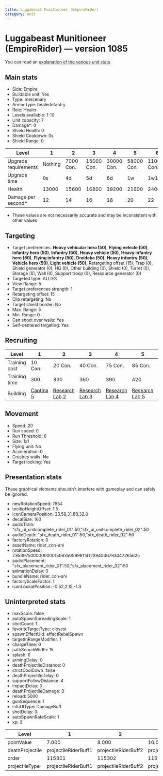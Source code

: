 ```yaml
---
title: Luggabeast Munitioneer (EmpireRider)
category: unit
---
```


# Luggabeast Munitioneer (EmpireRider) — version 1085

You can read an [explanation  of the various unit stats](unitexplained.md).

## Main stats

  * Side: Empire
  * Buildable unit: Yes
  * Type: mercenary
  * Armor type: healerInfantry
  * Role: Healer
  * Levels available: 1-10
  * Unit capacity: 7
  * Damage*: 0
  * Shield Health: 0
  * Shield Cooldown: 0s
  * Shield Range: 0

|Level               |1      |2        |3         |4         |5         |6          |7          |8          |9          |10         |
|--------------------|-------|---------|----------|----------|----------|-----------|-----------|-----------|-----------|-----------|
|Upgrade requirements|Nothing|7000 Con.|15000 Con.|30000 Con.|58000 Con.|110000 Con.|140000 Con.|160000 Con.|165000 Con.|168000 Con.|
|Upgrade time        |0s     |4d       |5d        |6d        |1w        |1w1d       |1w2d       |1w3d       |1w4d       |1w5d       |
|Health              |13000  |15600    |16800     |19200     |21600     |24000      |26400      |28800      |31200      |36000      |
|Damage per second*  |12     |14       |16        |18        |20        |22         |24         |26         |28         |30         |

* These values are not necessarily accurate and may be inconsistent with other values

## Targeting

  * Target preferences: **Heavy vehicular hero (50)**, **Flying vehicle (50)**, **Infantry hero (50)**, **Infantry (50)**, **Heavy vehicle (50)**, **Heavy infantry hero (50)**, **Flying infantry (50)**, **Droideka (50)**, **Heavy infantry (50)**, **Vehicle hero (50)**, **Light vehicle (50)**, Retargeting offset (15), Trap (0), Shield generator (0), HQ (0), Other building (0), Shield (0), Turret (0), Storage (0), Wall (0), Support troop (0), Ressource generator (0)
  * Targeted type: ALLIES
  * View Range: 5
  * Target preferences strength: 1
  * Retargeting offset: 15
  * Clip retargeting: No
  * Target shield border: No
  * Max. Range: 5
  * Min. Range: 0
  * Can shoot over walls: Yes
  * Self-centered targeting: Yes

## Recruiting

|Level        |1                                        |2                                      |3                                      |4                                      |5                                      |6                                      |7                                      |8                                      |9                                      |10                                      |
|-------------|-----------------------------------------|---------------------------------------|---------------------------------------|---------------------------------------|---------------------------------------|---------------------------------------|---------------------------------------|---------------------------------------|---------------------------------------|----------------------------------------|
|Training cost|10 Con.                                  |20 Con.                                |40 Con.                                |75 Con.                                |85 Con.                                |125 Con.                               |170 Con.                               |230 Con.                               |310 Con.                               |525 Con.                                |
|Training time|300                                      |330                                    |360                                    |390                                    |420                                    |450                                    |480                                    |510                                    |540                                    |570                                     |
|Building     |[Cantina 5](empireContrabandCantina.html)|[Research Lab 2](empireOffenseLab.html)|[Research Lab 3](empireOffenseLab.html)|[Research Lab 4](empireOffenseLab.html)|[Research Lab 5](empireOffenseLab.html)|[Research Lab 6](empireOffenseLab.html)|[Research Lab 7](empireOffenseLab.html)|[Research Lab 8](empireOffenseLab.html)|[Research Lab 9](empireOffenseLab.html)|[Research Lab 10](empireOffenseLab.html)|

## Movement

  * Speed: 20
  * Run speed: 0
  * Run Threshold: 0
  * Size: 1x1
  * Flying unit: No
  * Acceleration: 0
  * Crushes walls: No
  * Target locking: Yes

## Presentation stats

These graphical elements shouldn't interfere with gameplay and can safely be ignored.

  * newRotationSpeed: 7854
  * tooltipHeightOffset: 1.5
  * iconCameraPosition: 23.58,31.88,32.8
  * decalSize: 160
  * audioTrain: "sfx_ui_unitcomplete_rider_01":50,"sfx_ui_unitcomplete_rider_02":50
  * audioDeath: "sfx_death_rider_01":50,"sfx_death_rider_02":50
  * factoryRotation: 0
  * assetName: rider_con-ani
  * rotationSpeed: 7.8539750000000001506350599811412394046783447265625
  * audioPlacement: "sfx_placement_rider_01":50,"sfx_placement_rider_02":50
  * animationDelay: 0
  * bundleName: rider_con-ani
  * factoryScaleFactor: 1
  * iconLookatPosition: -0.52,2.15,-1.3

## Uninterpreted stats

  * maxScale: false
  * autoSpawnSpreadingScale: 1
  * shotCount: 1
  * favoriteTargetType: closest
  * spawnEffectUid: effectRebelSpawn
  * targetInRangeModifier: 1
  * chargeTime: 0
  * pathSearchWidth: 15
  * splash: 0
  * armingDelay: 0
  * deathProjectileDistance: 0
  * strictCoolDown: false
  * deathProjectileDelay: 0
  * supportFollowDistance: 4
  * impactDelay: 0
  * deathProjectileDamage: 0
  * reload: 5000
  * gunSequence: 1
  * infoUIType: DamageBuff
  * shotDelay: 0
  * autoSpawnRateScale: 1
  * xp: 0

|Level          |1                   |2                   |3                   |4                   |5                   |6                   |7                   |8                   |9                   |10                   |
|---------------|--------------------|--------------------|--------------------|--------------------|--------------------|--------------------|--------------------|--------------------|--------------------|---------------------|
|pointValue     |7.000               |8.000               |10.000              |11.000              |13.000              |14.000              |15.000              |17.000              |18.000              |21.000               |
|deathProjectile|projectileRiderBuff1|projectileRiderBuff2|projectileRiderBuff3|projectileRiderBuff4|projectileRiderBuff5|projectileRiderBuff6|projectileRiderBuff7|projectileRiderBuff8|projectileRiderBuff9|projectileRiderBuff10|
|order          |115301              |115302              |115303              |115304              |115305              |115306              |115307              |115308              |115309              |115310               |
|projectileType |projectileRiderBuff1|projectileRiderBuff2|projectileRiderBuff3|projectileRiderBuff4|projectileRiderBuff5|projectileRiderBuff6|projectileRiderBuff7|projectileRiderBuff8|projectileRiderBuff9|projectileRiderBuff10|

